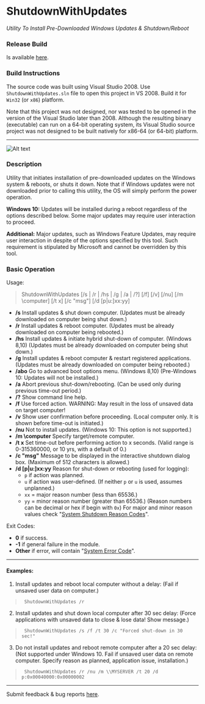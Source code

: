 # ShutdownWithUpdates
*Utility To Install Pre-Downloaded Windows Updates &amp; Shutdown/Reboot*

### Release Build

Is available [here](https://dennisbabkin.com/utilities/#ShutdownWithUpdates).

### Build Instructions

The source code was built using Visual Studio 2008. Use `ShutdownWithUpdates.sln` file to open this project in VS 2008. Build it for `Win32` (or `x86`) platform.

Note that this project was not designed, nor was tested to be opened in the version of the Visual Studio later than 2008. Although the resulting binary (executable) can run on a 64-bit operating system, its Visual Studio source project was not designed to be built natively for x86-64 (or 64-bit) platform.

---------------------

![Alt text](https://dennisbabkin.com/php/imgs2/scrsht_shutdownwithupdates.png "ShutdownWithUpdates window")

### Description

Utility that initiates installation of pre-downloaded updates on the Windows system & reboots,
or shuts it down. Note that if Windows updates were not downloaded prior to calling this utility,
the OS will simply perform the power operation.

**Windows 10:** Updates will be installed during a reboot regardless of the options described below.
            Some major updates may require user interaction to proceed.

**Additional:** Major updates, such as Windows Feature Updates, may require user interaction in despite
            of the options specified by this tool. Such requirement is stipulated by Microsoft and
            cannot be overridden by this tool.
            

### Basic Operation

Usage:
> ShutdownWithUpdates [/s | /r | /hs | /g | /a | /?] [/f] [/v] [/nu] [/m \\computer] [/t x] [/c "msg"] [/d [p|u:]xx:yy]

-  **/s**    Install updates & shut down computer.
         (Updates must be already downloaded on computer being shut down.)
-  **/r**    Install updates & reboot computer.
         (Updates must be already downloaded on computer being rebooted.)
-  **/hs**   Install updates & initiate hybrid shut-down of computer. (Windows 8,10)
         (Updates must be already downloaded on computer being shut down.)
-  **/g**    Install updates & reboot computer & restart registered applications.
         (Updates must be already downloaded on computer being rebooted.)
-  **/abo**  Go to advanced boot options menu. (Windows 8,10)
         (Pre-Windows 10: Updates will not be installed.)
-  **/a**    Abort previous shut-down/rebooting.
         (Can be used only during previous time-out period.)
-  **/?**    Show command line help.
-  **/f**    Use forced action.
         WARNING: May result in the loss of unsaved data on target computer!
-  **/v**    Show user confirmation before proceeding.
         (Local computer only. It is shown before time-out is initiated.)
-  **/nu**   Not to install updates.
         (Windows 10: This option is not supported.)
-  **/m \\computer**    Specify target/remote computer.
-  **/t x**  Set time-out before performing action to x seconds.
         (Valid range is 0-315360000, or 10 yrs, with a default of 0.)
-  **/c "msg"**      Message to be displayed in the interactive shutdown dialog box.
                 (Maximum of 512 characters is allowed.)
-  **/d [p|u:]xx:yy**  Reason for shut-down or rebooting (used for logging):
   -  `p` if action was planned.
   -  `u` if action was user-defined.
      (If neither `p` or `u` is used, assumes unplanned.)
   -  `xx` = major reason number (less than 65536.)
   -  `yy` = minor reason number (greater than 65536.)
                        (Reason numbers can be decimal or hex if begin with `0x`)
        For major and minor reason values check "[System Shutdown Reason Codes](https://docs.microsoft.com/en-us/windows/desktop/shutdown/system-shutdown-reason-codes)".

Exit Codes:
- **0**      if success.
- **-1**     if general failure in the module.
- **Other**  if error, will contain "[System Error Code](https://docs.microsoft.com/en-us/windows/desktop/debug/system-error-codes)".

-------------

#### Examples:
1. Install updates and reboot local computer without a delay:
    (Fail if unsaved user data on computer.)

>      ShutdownWithUpdates /r

2. Install updates and shut down local computer after 30 sec delay:
    (Force applications with unsaved data to close & lose data! Show message.)

>      ShutdownWithUpdates /s /f /t 30 /c "Forced shut-down in 30 sec!"

3. Do not install updates and reboot remote computer after a 20 sec delay:
    (Not supported under Windows 10. Fail if unsaved user data on remote computer.
    Specify reason as planned, application issue, installation.)

>      ShutdownWithUpdates /r /nu /m \\MYSERVER /t 20 /d p:0x00040000:0x00000002


--------------


Submit feedback & bug reports [here](https://www.dennisbabkin.com/sfb/?what=info&name=ShutdownWithUpdates).



